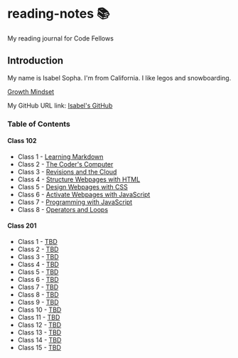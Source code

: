 # reading-notes 📚

My reading journal for Code Fellows

## Introduction

My name is Isabel Sopha. I'm from California. I like legos and snowboarding.

[Growth Mindset](./growth-mindset.md)

My GitHub URL link: [Isabel's GitHub](https://github.com/i-sopha)

### Table of Contents

#### Class 102

- Class 1 - [Learning Markdown](./01-learning-markdown.md)
- Class 2 - [The Coder's Computer](./02-the-coders-computer.md)
- Class 3 - [Revisions and the Cloud](./03-revisions-and-the-cloud.md)
- Class 4 - [Structure Webpages with HTML](./04-structure-web-pages-with-html.md)
- Class 5 - [Design Webpages with CSS](./05-design-webpages-with-css.md)
- Class 6 - [Activate Webpages with JavaScript](./06-activate-webpages-with-javascript.md)
- Class 7 - [Programming with JavaScript](./07-programming-wih-javascript.md)
- Class 8 - [Operators and Loops](./08-operators-and-loops.md)

#### Class 201

- Class 1 - [TBD](./code-201/projects/reading-notes/)
- Class 2 - [TBD](./code-201/projects/reading-notes/02-)
- Class 3 - [TBD](./code-201/projects/reading-notes/03-)
- Class 4 - [TBD](./code-201/projects/reading-notes/04-)
- Class 5 - [TBD](./code-201/projects/reading-notes/05-)
- Class 6 - [TBD](./code-201/projects/reading-notes/06-)
- Class 7 - [TBD](./code-201/projects/reading-notes/07-)
- Class 8 - [TBD](./code-201/projects/reading-notes/08-)
- Class 9 - [TBD](./code-201/projects/reading-notes/09-)
- Class 10 - [TBD](./code-201/projects/reading-notes/10-)
- Class 11 - [TBD](./code-201/projects/reading-notes/11-)
- Class 12 - [TBD](./code-201/projects/reading-notes/12-)
- Class 13 - [TBD](./code-201/projects/reading-notes/13-)
- Class 14 - [TBD](./code-201/projects/reading-notes/14-)
- Class 15 - [TBD](./code-201/projects/reading-notes/15-)
